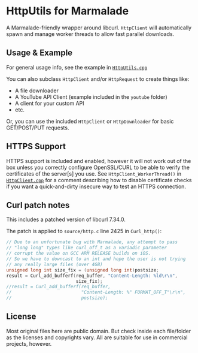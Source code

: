HttpUtils for Marmalade
=======================

A Marmalade-friendly wrapper around libcurl. `HttpClient` will automatically
spawn and manage worker threads to allow fast parallel downloads.

Usage & Example
---------------
For general usage info, see the example in [`HttpUtils.cpp`](HttpUtils.cpp)

You can also subclass `HttpClient` and/or `HttpRequest` to create things like:
 * A file downloader
 * A YouTube API Client (example included in the `youtube` folder)
 * A client for your custom API
 * etc.

Or, you can use the included `HttpClient` or `HttpDownloader` for basic GET/POST/PUT requests.

HTTPS Support
-------------
HTTPS support is included and enabled, however it will not work out of the box
unless you correctly configure OpenSSL/CURL to be able to verify the
certificates of the server[s] you use. See `HttpClient_WorkerThread()` in
[`HttpClient.cpp`](src/HttpClient.cpp) for a comment describing how to
disable certificate checks if you want a quick-and-dirty insecure way to test
an HTTPS connection.

Curl patch notes
----------------

This includes a patched version of libcurl 7.34.0.

The patch is applied to `source/http.c` line 2425 in `Curl_http()`:

```c
// Due to an unfortunate bug with Marmalade, any attempt to pass
// "long long" types like curl_off_t as a variadic parameter
// corrupt the value on GCC ARM RELEASE builds on iOS.
// So we have to downcast to an int and hope the user is not trying
// any really large files (over 4GB)
unsigned long int size_fix = (unsigned long int)postsize;
result = Curl_add_bufferf(req_buffer, "Content-Length: %ld\r\n",
                          size_fix);
//result = Curl_add_bufferf(req_buffer,
//                          "Content-Length: %" FORMAT_OFF_T"\r\n",
//                          postsize);
```

License
-------
Most original files here are public domain. But check inside each file/folder
as the licenses and copyrights vary. All are suitable for use in commercial
projects, however.
